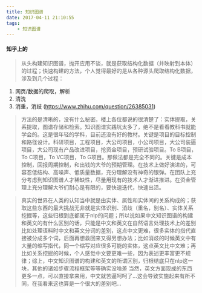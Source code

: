 ```yaml
---
title: 知识图谱
date: 2017-04-11 21:10:55
tags:
    - 知识图谱
---
```



#### 知乎上的

>从头构建知识图谱，抛开应用不谈，就是获取结构化数据（并映射到本体）的过程；快速构建的方法，个人觉得最好的是从各种源头爬取结构化数据，涉及到几个过程：
1. 网页/数据的爬取，解析
2. 清洗
3. 消重，消歧
(https://www.zhihu.com/question/26385031)

>方法的是清晰的，没有什么秘密。楼上各位都说的很清楚了：实体提取，关系提取，图谱存储和检索。知识图谱实践坑太多了，绝不是看看教科书就能学会的。这是很年轻的学科，目前还没有好的教材。关键是项目的目标控制和路径设计。科研项目，工程项目，大公司项目，小公司项目，大公司装逼项目，大公司现有产品改进项目，抢资金项目，预研试验项目。To B项目，To C项目，To VC项目，To G项目。那做法都是完全不同的。关键是成本控制，回报周期控制，和出钱的大爷的预期管理。在技术上做好演进的，可容忍低结构、高噪声、低质量数据，充分理解没有神奇的银弹。在团队上充分考虑到知识图谱人才稀缺性，尽量用现有的技术人才渐进推进。在资金管理上充分理解大爷们耐心是有限的，要快速迭代，快速出活。

>真实的世界在人类的认知当中就是由实体、属性和实体间的关系构成的；获取这些东西的最大挑战无非就是实体识别、消歧（重名，别名）、实体关系挖掘等，这些归根到底都属于nlp的问题；所以说如果中文知识图谱的构建和英文的有什么区别的话，只能是中文和英文在自然语言处理技术上的差别比如处理语料时中文和英文分词的差别，这点中文更难，很多实体的指代直接被分成多个词，后面再想救回来又得另想办法；比如消歧的时候英文中有大量的缩写指代，同一个缩写对应很多可能的实体，这点英文比中文难；再比如关系挖掘的时候，个人感觉中文要更难一些，因为表述更丰富更不规律；综上，中文知识图谱的构建和英文的所谓区别，归根结底只在nlp这一块，其他的诸如步骤流程框架等等确实没啥差
当然，英文方面现成的东西更多一点，可以直接拿来用，中文就苦逼呵呵了…这会导致实施起来有所不同，在我看来这也算是一个很大的差别吧…

